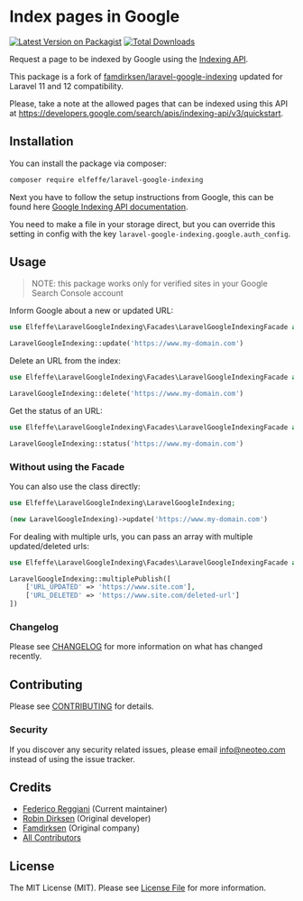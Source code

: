 # Index pages in Google

[![Latest Version on Packagist](https://img.shields.io/packagist/v/elfeffe/laravel-google-indexing.svg?style=flat-square)](https://packagist.org/packages/elfeffe/laravel-google-indexing)
[![Total Downloads](https://img.shields.io/packagist/dt/elfeffe/laravel-google-indexing.svg?style=flat-square)](https://packagist.org/packages/elfeffe/laravel-google-indexing)

Request a page to be indexed by Google using the [Indexing API](https://developers.google.com/search/apis/indexing-api/v3/quickstart).

This package is a fork of [famdirksen/laravel-google-indexing](https://packagist.org/packages/famdirksen/laravel-google-indexing) updated for Laravel 11 and 12 compatibility.

Please, take a note at the allowed pages that can be indexed using this API at https://developers.google.com/search/apis/indexing-api/v3/quickstart.

## Installation

You can install the package via composer:

```bash
composer require elfeffe/laravel-google-indexing
```

Next you have to follow the setup instructions from Google, this can be found here [Google Indexing API documentation](https://developers.google.com/search/apis/indexing-api/v3/prereqs).

You need to make a file in your storage direct, but you can override this setting in config with the key `laravel-google-indexing.google.auth_config`.

## Usage

> NOTE: this package works only for verified sites in your Google Search Console account

Inform Google about a new or updated URL:
```php
use Elfeffe\LaravelGoogleIndexing\Facades\LaravelGoogleIndexingFacade as LaravelGoogleIndexing;

LaravelGoogleIndexing::update('https://www.my-domain.com')
```

Delete an URL from the index:
```php
use Elfeffe\LaravelGoogleIndexing\Facades\LaravelGoogleIndexingFacade as LaravelGoogleIndexing;

LaravelGoogleIndexing::delete('https://www.my-domain.com')
```

Get the status of an URL:
```php
use Elfeffe\LaravelGoogleIndexing\Facades\LaravelGoogleIndexingFacade as LaravelGoogleIndexing;

LaravelGoogleIndexing::status('https://www.my-domain.com')
```

### Without using the Facade

You can also use the class directly:

```php
use Elfeffe\LaravelGoogleIndexing\LaravelGoogleIndexing;

(new LaravelGoogleIndexing)->update('https://www.my-domain.com')
```

For dealing with multiple urls, you can pass an array with multiple updated/deleted urls:
```php
use Elfeffe\LaravelGoogleIndexing\Facades\LaravelGoogleIndexingFacade as LaravelGoogleIndexing;

LaravelGoogleIndexing::multiplePublish([
    ['URL_UPDATED' => 'https://www.site.com'], 
    ['URL_DELETED' => 'https://www.site.com/deleted-url']
])
```

### Changelog

Please see [CHANGELOG](CHANGELOG.md) for more information on what has changed recently.

## Contributing

Please see [CONTRIBUTING](CONTRIBUTING.md) for details.

### Security

If you discover any security related issues, please email info@neoteo.com instead of using the issue tracker.

## Credits

- [Federico Reggiani](https://github.com/elfeffe) (Current maintainer)
- [Robin Dirksen](https://github.com/robindirksen1) (Original developer)
- [Famdirksen](https://famdirksen.nl) (Original company)
- [All Contributors](../../contributors)

## License

The MIT License (MIT). Please see [License File](LICENSE.md) for more information.
